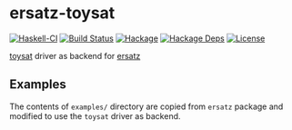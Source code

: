 ersatz-toysat
=============

[![Haskell-CI](https://github.com/msakai/ersatz-toysat/actions/workflows/haskell-ci.yml/badge.svg)](https://github.com/msakai/ersatz-toysat/actions/workflows/haskell-ci.yml)
[![Build Status](https://secure.travis-ci.org/msakai/ersatz-toysat.png?branch=master)](http://travis-ci.org/msakai/ersatz-toysat)
[![Hackage](https://img.shields.io/hackage/v/ersatz-toysat.svg)](https://hackage.haskell.org/package/ersatz-toysat)
[![Hackage Deps](https://img.shields.io/hackage-deps/v/ersatz-toysat.svg)](https://packdeps.haskellers.com/feed?needle=ersatz-toysat)
[![License](https://img.shields.io/badge/License-BSD%203--Clause-blue.svg)](https://opensource.org/licenses/BSD-3-Clause)

[toysat](https://hackage.haskell.org/package/toysolver) driver as backend for [ersatz](https://hackage.haskell.org/package/ersatz)

Examples
--------

The contents of `examples/` directory are copied from `ersatz` package and modified to use the `toysat` driver as backend.
